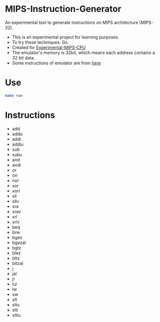# MIPS-Instruction-Generator

An experimental tool to generate instructions on MIPS architecture (MIPS-32).

- This is an experimental project for learning purposes.
- To try these techniques: Go.
- Created for [Experimental-MIPS-CPU](https://github.com/StardustDL/Experimental-MIPS-CPU)
- The emulator's memory is 32bit, which means each address contains a 32 bit data.
- Some instructions of emulator are from [here](http://www.mrc.uidaho.edu/mrc/people/jff/digital/MIPSir.html) 

# Use

```sh
make run
```

# Instructions

- add
- addu
- addi
- addiu
- sub
- subu
- and
- andi
- or
- ori
- nor
- xor
- xori
- sll
- sllv
- sra
- srav
- srl
- srlv
- beq
- bne
- bgez
- bgezal
- bgtz
- blez
- bltz
- bltzal
- j
- jal
- jr
- lui
- lw
- sw
- slt
- sltu
- slti
- sltiu
